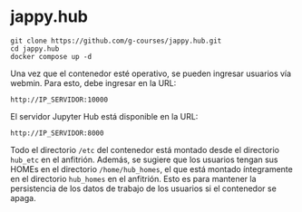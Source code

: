 # jappy.hub


```
git clone https://github.com/g-courses/jappy.hub.git
cd jappy.hub
docker compose up -d
```

Una vez que el contenedor esté operativo, se pueden ingresar usuarios vía webmin. Para esto, debe ingresar en la URL:

```
http://IP_SERVIDOR:10000
```

El servidor Jupyter Hub está disponible en la URL:

```
http://IP_SERVIDOR:8000
```

Todo el directorio `/etc` del contenedor está montado desde el directorio `hub_etc` en el anfitrión. Además, se sugiere que los usuarios tengan sus HOMEs en el directorio `/home/hub_homes`, el que está montado íntegramente en el directorio `hub_homes` en el anfitrión. Esto es para mantener la persistencia de los datos de trabajo de los usuarios si el contenedor se apaga.
